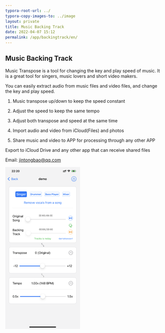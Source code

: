 ```yaml
---
typora-root-url: ../
typora-copy-images-to: ../image
layout: private
title: Music Backing Track
date: 2022-04-07 15:12
permalink: /app/backingtrack/en/
---
```


## Music Backing Track

Music Transpose  is a tool for changing the key and play speed  of music. It is a great tool for singers, music lovers and short video makers.

You can easily extract audio from music files and video files, and change the key and play speed.

1. Music transpose up/down to keep the speed constant

2. Adjust the speed to keep the same tempo

3. Adjust both transpose and speed at the same time

4. Import audio and video from iCloud(Files) and photos

5. Share music and video to APP for processing through any other APP

 Export to iCloud Drive and any other app that can receive shared files


Email: jintongbao@qq.com



<img src="/image/IMG_1718.PNG" alt="IMG_1718" style="zoom:50%;" />
